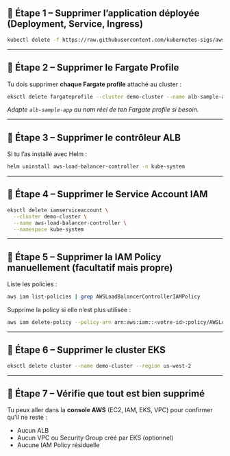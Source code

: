 

## 🧨 Étape 1 – Supprimer l’application déployée (Deployment, Service, Ingress)

```bash
kubectl delete -f https://raw.githubusercontent.com/kubernetes-sigs/aws-load-balancer-controller/v2.5.4/docs/examples/2048/2048_full.yaml
```

---

## 🧨 Étape 2 – Supprimer le Fargate Profile

Tu dois supprimer **chaque Fargate profile** attaché au cluster :

```bash
eksctl delete fargateprofile --cluster demo-cluster --name alb-sample-app --region us-west-2
```

*Adapte `alb-sample-app` au nom réel de ton Fargate profile si besoin.*

---

## 🧨 Étape 3 – Supprimer le contrôleur ALB

Si tu l’as installé avec Helm :

```bash
helm uninstall aws-load-balancer-controller -n kube-system
```

---

## 🧨 Étape 4 – Supprimer le Service Account IAM

```bash
eksctl delete iamserviceaccount \
  --cluster demo-cluster \
  --name aws-load-balancer-controller \
  --namespace kube-system
```

---

## 🧨 Étape 5 – Supprimer la IAM Policy manuellement (facultatif mais propre)

Liste les policies :

```bash
aws iam list-policies | grep AWSLoadBalancerControllerIAMPolicy
```

Supprime la policy si elle n’est plus utilisée :

```bash
aws iam delete-policy --policy-arn arn:aws:iam::<votre-id>:policy/AWSLoadBalancerControllerIAMPolicy
```

---

## 🧨 Étape 6 – Supprimer le cluster EKS

```bash
eksctl delete cluster --name demo-cluster --region us-west-2
```

---

## 🧨 Étape 7 – Vérifie que tout est bien supprimé

Tu peux aller dans la **console AWS** (EC2, IAM, EKS, VPC) pour confirmer qu'il ne reste :

* Aucun ALB
* Aucun VPC ou Security Group créé par EKS (optionnel)
* Aucune IAM Policy résiduelle


